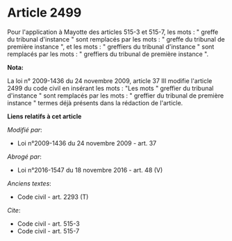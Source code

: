# Article 2499

Pour l'application à Mayotte des articles 515-3 et 515-7, les mots : " greffe du tribunal d'instance " sont remplacés par les
mots : " greffe du tribunal de première instance ", et les mots : " greffiers du tribunal d'instance " sont remplacés par les
mots : " greffiers du tribunal de première instance ".

**Nota:**

La loi n° 2009-1436 du 24 novembre 2009, article 37 III modifie l'article 2499 du code civil en insérant les mots : "Les mots
" greffier du tribunal d'instance " sont remplacés par les mots : " greffier du tribunal de première instance " termes déjà
présents dans la rédaction de l'article.

**Liens relatifs à cet article**

_Modifié par_:

  - Loi n°2009-1436 du 24 novembre 2009 - art. 37

_Abrogé par_:

  - Loi n°2016-1547 du 18 novembre 2016 - art. 48 (V)

_Anciens textes_:

  - Code civil - art. 2293 (T)

_Cite_:

  - Code civil - art. 515-3
  - Code civil - art. 515-7
